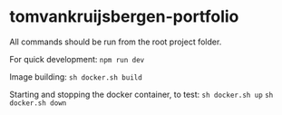 # tomvankruijsbergen-portfolio

All commands should be run from the root project folder.

For quick development:
`npm run dev`

Image building:
`sh docker.sh build`

Starting and stopping the docker container, to test:
`sh docker.sh up`
`sh docker.sh down`